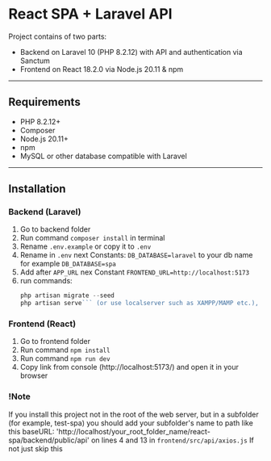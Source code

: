 # React SPA + Laravel API

Project contains of two parts:
- Backend on Laravel 10 (PHP 8.2.12) with API and authentication via Sanctum
- Frontend on React 18.2.0 via Node.js 20.11 & npm

---

## Requirements

- PHP 8.2.12+
- Composer
- Node.js 20.11+
- npm
- MySQL or other database compatible with Laravel

---

## Installation

### Backend (Laravel)

1. Go to backend folder
2. Run command ```composer install``` in terminal
3. Rename `.env.example` or copy it to `.env`
4. Rename in `.env` next Constants:
   ```DB_DATABASE=laravel``` to your db name for example ```DB_DATABASE=spa```
5. Add after ```APP_URL``` nex Constant ```FRONTEND_URL=http://localhost:5173```
6. run commands:
     ```php artisan key:generate
     php artisan migrate --seed
     php artisan serve``` (or use localserver such as XAMPP/MAMP etc.), I'm using XAMPP

### Frontend (React)

1. Go to frontend folder
2. Run command ```npm install```
3. Run command ```npm run dev```
4. Copy link from console (http://localhost:5173/) and open it in your browser


### !Note
If you install this project not in the root of the web server, but in a subfolder (for example, test-spa) you should add your subfolder's name to path like this baseURL: 'http://localhost/your_root_folder_name/react-spa/backend/public/api' on lines 4 and 13 in `frontend/src/api/axios.js`
If not just skip this





